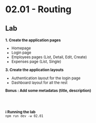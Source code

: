 <!-- .slide: class="exercice" -->

<h1 id="routing" style="margin-bottom: 30px;">02.01 - Routing</h1>

## Lab

<small>

**1. Create the application pages**

- Homepage
- Login page
- Employees pages (List, Detail, Edit, Create)
- Expenses page (List, Single)

**3. Create the application layouts**

- Authentication layout for the login page
- Dashboard layout for all the rest

**Bonus : Add some metadatas (title, description)**

<br/> <br/>

**ℹ️ Running the lab**<br/>
`npm run dev -w 02.01`
